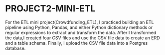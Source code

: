# PROJECT2-MINI-ETL

For the ETL mini project(Crowdfunding_ETL), I practiced building an ETL pipeline using Python, Pandas, and either Python dictionary methods or regular expressions to extract and transform the data. After I transformed the data,I created four CSV files and use the CSV file data to create an ERD and a table schema. Finally, I upload the CSV file data into a Postgres database.
